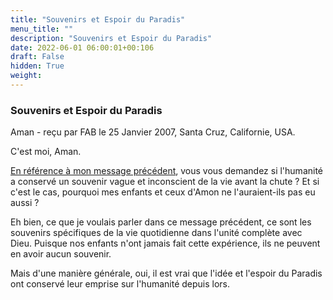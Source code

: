 ```yaml
---
title: "Souvenirs et Espoir du Paradis"
menu_title: ""
description: "Souvenirs et Espoir du Paradis"
date: 2022-06-01 06:00:01+00:106
draft: False
hidden: True
weight:
---
```

### Souvenirs et Espoir du Paradis

Aman - reçu par FAB le 25 Janvier 2007, Santa Cruz, Californie, USA.

C'est moi, Aman.

[En référence à mon message précédent](/fr-contemporary-messages/fr-contemporary-messages-by-date-order/fr-contemporary-messages-2007/fr-2007-1-24-4-fab-aman/), vous vous demandez si l'humanité a conservé un souvenir vague et inconscient de la vie avant la chute ? Et si c'est le cas, pourquoi mes enfants et ceux d'Amon ne l'auraient-ils pas eu aussi ?

Eh bien, ce que je voulais parler dans ce message précédent, ce sont les souvenirs spécifiques de la vie quotidienne dans l'unité complète avec Dieu. Puisque nos enfants n'ont jamais fait cette expérience, ils ne peuvent en avoir aucun souvenir.

Mais d'une manière générale, oui, il est vrai que l'idée et l'espoir du Paradis ont conservé leur emprise sur l'humanité depuis lors.
